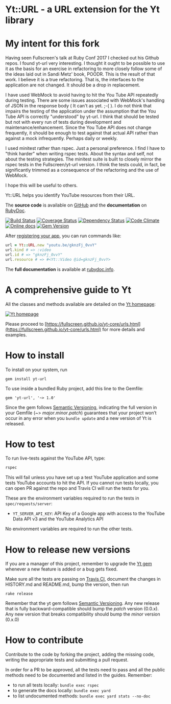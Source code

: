 Yt::URL - a URL extension for the Yt library
============================================

My intent for this fork
=======================
Having seen Fullscreen's talk at Ruby Conf 2017 I checked out his Github repos. I found yt-url very interesting. I thought it ought to be possible to use it as the basis for an exercise in refactoring to more closely follow some of the ideas laid out in Sandi Metz' book, POODR. This is the result of that work. I believe it is a true refactoring. That is, the interfaces to the application are not changed. It should be a drop in replacement.

I have used WebMock to avoid having to hit the You Tube API repeatedly during testing. There are some issues associated with WebMock's handling of JSON in the response body ( It can't as yet. ;-{ ). I do not think that impairs the testing of the application under the assumption that the You Tube API is correctly "understood" by yt-url. I think that should be tested but not with every run of tests during development and maintenance/enhancement. Since the You Tube API does not change frequently, it should be enough to test against that actual API rather than against a mock infrequently. Perhaps daily or weekly.

I used minitest rather than rspec. Just a personal preference. I find I have to "think harder" when writing rspec tests. About the syntax and self, not about the testing strategies. The minitest suite is built to closely mirror the rspec tests in the Fullscreen/yt-url version. I think the tests could, in fact, be significantly trimmed as a consequence of the refactoring and the use of WebMock.

I hope this will be useful to others.


Yt::URL helps you identify YouTube resources from their URL.

The **source code** is available on [GitHub](https://github.com/fullscreen/yt-url) and the **documentation** on [RubyDoc](http://www.rubydoc.info/gems/yt-url/frames).

[![Build Status](http://img.shields.io/travis/Fullscreen/yt-url/master.svg)](https://travis-ci.org/Fullscreen/yt-url)
[![Coverage Status](http://img.shields.io/coveralls/Fullscreen/yt-url/master.svg)](https://coveralls.io/r/Fullscreen/yt-url)
[![Dependency Status](http://img.shields.io/gemnasium/Fullscreen/yt-url.svg)](https://gemnasium.com/Fullscreen/yt-url)
[![Code Climate](http://img.shields.io/codeclimate/github/Fullscreen/yt-url.svg)](https://codeclimate.com/github/Fullscreen/yt-url)
[![Online docs](http://img.shields.io/badge/docs-✓-green.svg)](http://www.rubydoc.info/gems/yt-url/frames)
[![Gem Version](http://img.shields.io/gem/v/yt-url.svg)](http://rubygems.org/gems/yt-url)

After [registering your app](https://fullscreen.github.io/yt-core/), you can run commands like:

```ruby
url = Yt::URL.new "youtu.be/gknzFj_0vvY"
url.kind # => :video
url.id # => "gknzFj_0vvY"
url.resource # => #<Yt::Video @id=gknzFj_0vvY>
```

The **full documentation** is available at [rubydoc.info](http://www.rubydoc.info/gems/yt-url/frames).


A comprehensive guide to Yt
===========================

All the classes and methods available are detailed on the [Yt homepage](https://fullscreen.github.io/yt-core/):

[![Yt homepage](https://cloud.githubusercontent.com/assets/10076/19788369/b61d7756-9c5c-11e6-8bd8-05f8d67aef4e.png)](https://fullscreen.github.io/yt-core/)

Please proceed to [https://fullscreen.github.io/yt-core/urls.html](https://fullscreen.github.io/yt-core/urls.html) for more details and examples.


How to install
==============

To install on your system, run

    gem install yt-url

To use inside a bundled Ruby project, add this line to the Gemfile:

    gem 'yt-url', '~> 1.0'

Since the gem follows [Semantic Versioning](http://semver.org),
indicating the full version in your Gemfile (~> *major*.*minor*.*patch*)
guarantees that your project won’t occur in any error when you `bundle update`
and a new version of Yt is released.

How to test
===========

To run live-tests against the YouTube API, type:

```bash
rspec
```

This will fail unless you have set up a test YouTube application and some
tests YouTube accounts to hit the API. If you cannot run tests locally, you
can open PR against the repo and Travis CI will run the tests for you.

These are the environment variables required to run the tests in `spec/requests/server`:

- `YT_SERVER_API_KEY`: API Key of a Google app with access to the YouTube Data API v3 and the YouTube Analytics API

No environment variables are required to run the other tests.

How to release new versions
===========================

If you are a manager of this project, remember to upgrade the [Yt gem](http://rubygems.org/gems/yt-url)
whenever a new feature is added or a bug gets fixed.

Make sure all the tests are passing on [Travis CI](https://travis-ci.org/fullscreen/yt-url),
document the changes in HISTORY.md and README.md, bump the version, then run

    rake release

Remember that the yt gem follows [Semantic Versioning](http://semver.org).
Any new release that is fully backward-compatible should bump the *patch* version (0.0.x).
Any new version that breaks compatibility should bump the *minor* version (0.x.0)

How to contribute
=================

Contribute to the code by forking the project, adding the missing code,
writing the appropriate tests and submitting a pull request.

In order for a PR to be approved, all the tests need to pass and all the public
methods need to be documented and listed in the guides. Remember:

- to run all tests locally: `bundle exec rspec`
- to generate the docs locally: `bundle exec yard`
- to list undocumented methods: `bundle exec yard stats --no-doc`
